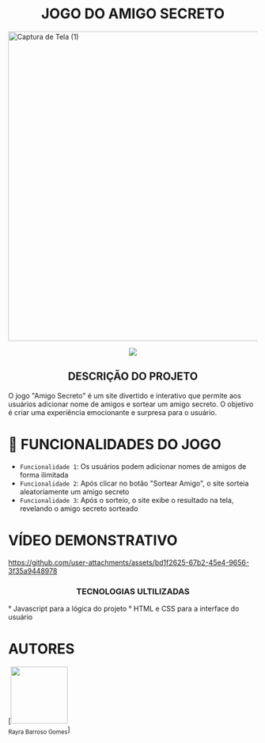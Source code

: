 <h1 align="center"> JOGO DO AMIGO SECRETO </h1>
<img width="1340" height="625" alt="Captura de Tela (1)" src="https://github.com/user-attachments/assets/e4a3906d-0a58-469d-a7dd-c09afc0f5266" /> 
<p align="center">
<img loading="lazy" src="https://img.shields.io/static/v1?label=STATUS&message=EM&%20DESENVOLVIMENTO&color=GREEN&style=for-the-badge"/>
</p> 

<h2 align="center"> DESCRIÇÃO DO PROJETO </h2>
O jogo "Amigo Secreto" é um site divertido e interativo que permite aos usuários adicionar nome de amigos e sortear um amigo secreto. O objetivo é criar uma experiência emocionante e surpresa para o usuário.

# :hammer: FUNCIONALIDADES DO JOGO
- `Funcionalidade 1`: Os usuários podem adicionar nomes de amigos de forma ilimitada 
- `Funcionalidade 2`: Após clicar no botão "Sortear Amigo", o site sorteia aleatoriamente um amigo secreto 
- `Funcionalidade 3`: Após o sorteio, o site exibe o resultado na tela, revelando o amigo secreto sorteado

# VÍDEO DEMONSTRATIVO
https://github.com/user-attachments/assets/bd1f2625-67b2-45e4-9656-3f35a9448978

<h3 align="center"> TECNOLOGIAS ULTILIZADAS </h3>
° Javascript para a lógica do projeto
° HTML e CSS para a interface do usuário

# AUTORES
[<img loading="lazy" src="https://avatars.githubusercontent.com/u/Rayra-coder" width=115><br><sub>Rayra Barroso Gomes</sub>]


